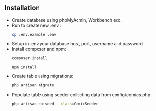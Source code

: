 
## Installation

- Create database using phpMyAdmin, Workbench ecc.
- Run to create new .env :
    ```sh
    cp .env.example .env
    ```
- Setup in .env your database host, port, username and password
- Install composer and npm:
    ```sh
    composer install
    ```
    ```sh
    npm install
    ```
- Create table using migrations:
    ```sh
    php artisan migrate
    ```
- Populate table using seeder collecting data from config/comics.php:
    ```sh
    php artisan db:seed --class=ComicSeeder
    ```

